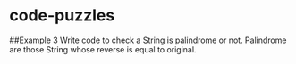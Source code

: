 # code-puzzles
##Example 3
Write code to check a String is palindrome or not.
Palindrome are those String whose reverse is equal to original.